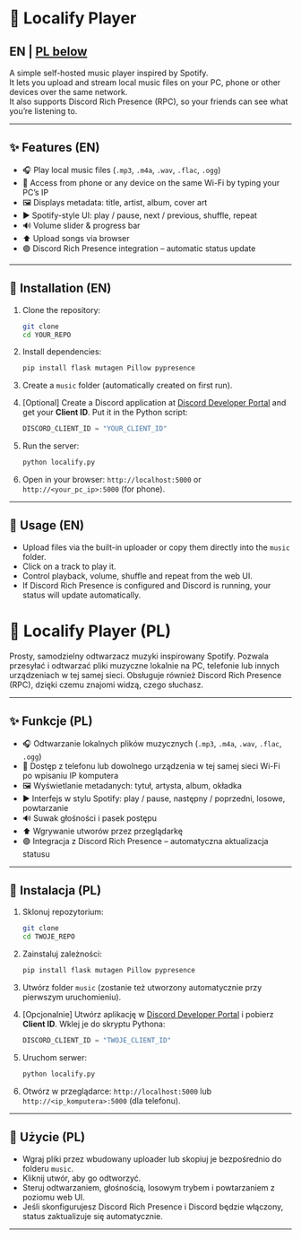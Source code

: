 
# 🎵 Localify Player  

## **EN | [PL below]()**  

A simple self-hosted music player inspired by Spotify.  
It lets you upload and stream local music files on your PC, phone or other devices over the same network.  
It also supports Discord Rich Presence (RPC), so your friends can see what you’re listening to.

---

## ✨ Features (EN)

- 🎧 Play local music files (`.mp3`, `.m4a`, `.wav`, `.flac`, `.ogg`)  
- 📱 Access from phone or any device on the same Wi-Fi by typing your PC’s IP  
- 🖼️ Displays metadata: title, artist, album, cover art  
- ▶️ Spotify-style UI: play / pause, next / previous, shuffle, repeat  
- 🔊 Volume slider & progress bar  
- ⬆️ Upload songs via browser  
- 🟣 Discord Rich Presence integration – automatic status update  

---

## 🚀 Installation (EN)

1. Clone the repository:  
   ```bash
   git clone 
   cd YOUR_REPO


2. Install dependencies:

   ```bash
   pip install flask mutagen Pillow pypresence
   ```
3. Create a `music` folder (automatically created on first run).
4. \[Optional] Create a Discord application at [Discord Developer Portal](https://discord.com/developers/applications) and get your **Client ID**.
   Put it in the Python script:

   ```python
   DISCORD_CLIENT_ID = "YOUR_CLIENT_ID"
   ```
5. Run the server:

   ```bash
   python localify.py
   ```
6. Open in your browser: `http://localhost:5000` or `http://<your_pc_ip>:5000` (for phone).

---

## 📝 Usage (EN)

* Upload files via the built-in uploader or copy them directly into the `music` folder.
* Click on a track to play it.
* Control playback, volume, shuffle and repeat from the web UI.
* If Discord Rich Presence is configured and Discord is running, your status will update automatically.

# 🎵 Localify Player (PL)

Prosty, samodzielny odtwarzacz muzyki inspirowany Spotify.
Pozwala przesyłać i odtwarzać pliki muzyczne lokalnie na PC, telefonie lub innych urządzeniach w tej samej sieci.
Obsługuje również Discord Rich Presence (RPC), dzięki czemu znajomi widzą, czego słuchasz.

---

## ✨ Funkcje (PL)

* 🎧 Odtwarzanie lokalnych plików muzycznych (`.mp3`, `.m4a`, `.wav`, `.flac`, `.ogg`)
* 📱 Dostęp z telefonu lub dowolnego urządzenia w tej samej sieci Wi-Fi po wpisaniu IP komputera
* 🖼️ Wyświetlanie metadanych: tytuł, artysta, album, okładka
* ▶️ Interfejs w stylu Spotify: play / pause, następny / poprzedni, losowe, powtarzanie
* 🔊 Suwak głośności i pasek postępu
* ⬆️ Wgrywanie utworów przez przeglądarkę
* 🟣 Integracja z Discord Rich Presence – automatyczna aktualizacja statusu

---

## 🚀 Instalacja (PL)

1. Sklonuj repozytorium:

   ```bash
   git clone 
   cd TWOJE_REPO
   ```
2. Zainstaluj zależności:

   ```bash
   pip install flask mutagen Pillow pypresence
   ```
3. Utwórz folder `music` (zostanie też utworzony automatycznie przy pierwszym uruchomieniu).
4. \[Opcjonalnie] Utwórz aplikację w [Discord Developer Portal](https://discord.com/developers/applications) i pobierz **Client ID**.
   Wklej je do skryptu Pythona:

   ```python
   DISCORD_CLIENT_ID = "TWOJE_CLIENT_ID"
   ```
5. Uruchom serwer:

   ```bash
   python localify.py
   ```
6. Otwórz w przeglądarce: `http://localhost:5000` lub `http://<ip_komputera>:5000` (dla telefonu).

---

## 📝 Użycie (PL)

* Wgraj pliki przez wbudowany uploader lub skopiuj je bezpośrednio do folderu `music`.
* Kliknij utwór, aby go odtworzyć.
* Steruj odtwarzaniem, głośnością, losowym trybem i powtarzaniem z poziomu web UI.
* Jeśli skonfigurujesz Discord Rich Presence i Discord będzie włączony, status zaktualizuje się automatycznie.

---
